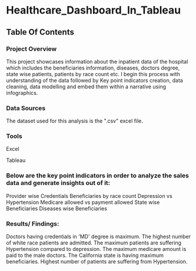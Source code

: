 # Healthcare_Dashboard_In_Tableau

## Table Of Contents

### Project Overview
This project showcases information about the inpatient data of the hospital which includes the beneficiaries information, diseases, doctors degree, state wise patients, patients by race count etc. I begin this process with understanding of the data followed by Key point indicators creation, data cleaning, data modelling and embed them within a narrative using infographics.

### Data Sources
The dataset used for this analysis is the ".csv" excel file.

### Tools

Excel

Tableau

### Below are the key point indicators in order to analyze the sales data and generate insights out of it:
Provider wise Credentials
Beneficiaries by race count
Depression vs Hypertension
Medicare allowed vs payment allowed
State wise Beneficiaries
Diseases wise Beneficiaries

### Results/ Findings:
Doctors having credentials in 'MD' degree is maximum.
The highest number of white race patients are admitted.
The maximum patients are suffering Hypertension compared to depression.
The maximum medicare amount is paid to the male doctors.
The California state is having maximum beneficiaries.
Highest number of patients are suffering from Hypertension.





